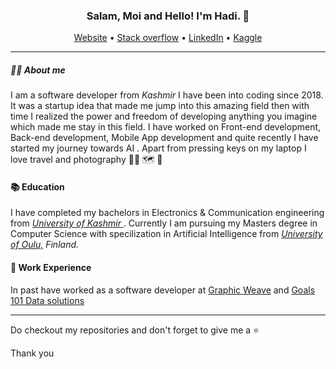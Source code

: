<h3 align="center">Salam, Moi and Hello! I'm Hadi. 👋</h3>

<p align="center">
  <a href="http://hadi-mir.web.app/">Website</a> •
  <a href="https://stackoverflow.com/users/9920947/hadi-mir?tab=profile">Stack overflow</a> • 
  <a href="https://www.linkedin.com/in/hadi-mir/">LinkedIn</a> • 
  <a href="https://www.kaggle.com/hadimir">Kaggle</a>   
</p>

---

##### 🙋‍♂️ About me
<p> I am a software developer from <i> Kashmir </i> I have been into coding since 2018. It was a startup idea that made me jump into this amazing field then with time I realized the power and freedom of developing anything you imagine which made me stay in this field. I have worked on Front-end development, Back-end development, Mobile App development and quite recently I have started my journey towards AI . Apart from pressing keys on my laptop I love travel and photography 👨‍💻 🗺️ 📸
</p>

#### 📚 Education
<p> I have completed my bachelors in Electronics & Communication engineering from <a href="https://www.kashmiruniversity.net/"> <i> University of Kashmir</i> </a>. Currently I am pursuing my Masters degree in Computer Science with specilization in Artificial Intelligence from <a href="https://www.oulu.fi/university/"> <i> University of Oulu,</a> Finland. </i> </p>

#### 💼 Work Experience
In past have worked as a software developer at <a href="https://graphicweave.com/">Graphic Weave</a> and <a href="https://www.goals101.ai/"> Goals 101 Data solutions </a>




<hr/>
<p>Do checkout my repositories and don't forget to give me a ⭐ </p>

<p>Thank you </p>
